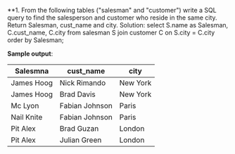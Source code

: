 **1. From the following tables ("salesman" and "customer") write a SQL query to find the salesperson and customer who reside in the same city. 
Return Salesman, cust_name and city.
Solution:
  select
    	S.name as Salesman,
    	C.cust_name,
    	C.city
  from salesman S
  join customer C
    	on S.city = C.city
  order by Salesman;

**Sample output**:

| Salesmna  | cust_name  | city | 
|-----------|------------|----------|
| James Hoog| Nick Rimando |	New York |
|James Hoog	| Brad Davis 	| New York |
|Mc Lyon 	| Fabian Johnson | Paris |
|Nail Knite	| Fabian Johnson |	Paris |
|Pit Alex	| Brad Guzan |	London |
|Pit Alex	| Julian Green |	London |
